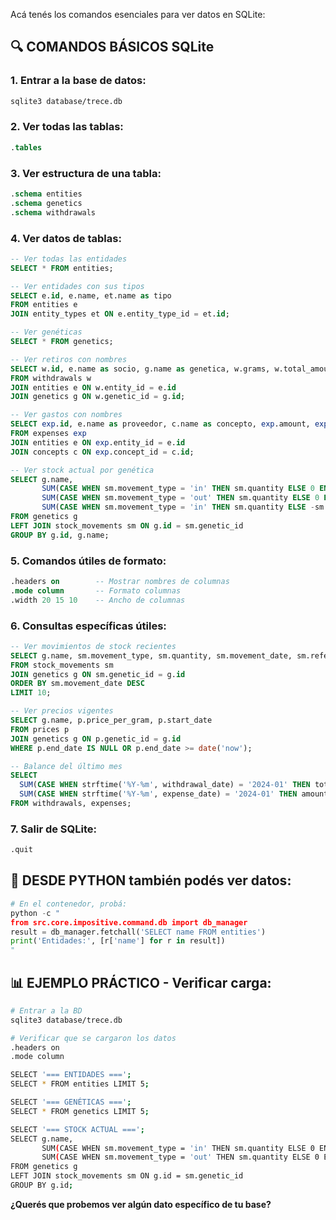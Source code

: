 Acá tenés los comandos esenciales para ver datos en SQLite:

## 🔍 **COMANDOS BÁSICOS SQLite**

### **1. Entrar a la base de datos:**
```bash
sqlite3 database/trece.db
```

### **2. Ver todas las tablas:**
```sql
.tables
```

### **3. Ver estructura de una tabla:**
```sql
.schema entities
.schema genetics
.schema withdrawals
```

### **4. Ver datos de tablas:**
```sql
-- Ver todas las entidades
SELECT * FROM entities;

-- Ver entidades con sus tipos
SELECT e.id, e.name, et.name as tipo 
FROM entities e 
JOIN entity_types et ON e.entity_type_id = et.id;

-- Ver genéticas
SELECT * FROM genetics;

-- Ver retiros con nombres
SELECT w.id, e.name as socio, g.name as genetica, w.grams, w.total_amount, w.withdrawal_date
FROM withdrawals w
JOIN entities e ON w.entity_id = e.id
JOIN genetics g ON w.genetic_id = g.id;

-- Ver gastos con nombres
SELECT exp.id, e.name as proveedor, c.name as concepto, exp.amount, exp.expense_date
FROM expenses exp
JOIN entities e ON exp.entity_id = e.id
JOIN concepts c ON exp.concept_id = c.id;

-- Ver stock actual por genética
SELECT g.name, 
       SUM(CASE WHEN sm.movement_type = 'in' THEN sm.quantity ELSE 0 END) as entradas,
       SUM(CASE WHEN sm.movement_type = 'out' THEN sm.quantity ELSE 0 END) as salidas,
       SUM(CASE WHEN sm.movement_type = 'in' THEN sm.quantity ELSE -sm.quantity END) as stock
FROM genetics g
LEFT JOIN stock_movements sm ON g.id = sm.genetic_id
GROUP BY g.id, g.name;
```

### **5. Comandos útiles de formato:**
```sql
.headers on        -- Mostrar nombres de columnas
.mode column       -- Formato columnas
.width 20 15 10    -- Ancho de columnas
```

### **6. Consultas específicas útiles:**
```sql
-- Ver movimientos de stock recientes
SELECT g.name, sm.movement_type, sm.quantity, sm.movement_date, sm.reference_table
FROM stock_movements sm
JOIN genetics g ON sm.genetic_id = g.id
ORDER BY sm.movement_date DESC
LIMIT 10;

-- Ver precios vigentes
SELECT g.name, p.price_per_gram, p.start_date
FROM prices p
JOIN genetics g ON p.genetic_id = g.id
WHERE p.end_date IS NULL OR p.end_date >= date('now');

-- Balance del último mes
SELECT 
  SUM(CASE WHEN strftime('%Y-%m', withdrawal_date) = '2024-01' THEN total_amount ELSE 0 END) as ingresos,
  SUM(CASE WHEN strftime('%Y-%m', expense_date) = '2024-01' THEN amount ELSE 0 END) as gastos
FROM withdrawals, expenses;
```

### **7. Salir de SQLite:**
```sql
.quit
```

## 🐍 **DESDE PYTHON también podés ver datos:**
```python
# En el contenedor, probá:
python -c "
from src.core.impositive.command.db import db_manager
result = db_manager.fetchall('SELECT name FROM entities')
print('Entidades:', [r['name'] for r in result])
"
```

## 📊 **EJEMPLO PRÁCTICO - Verificar carga:**
```bash
# Entrar a la BD
sqlite3 database/trece.db

# Verificar que se cargaron los datos
.headers on
.mode column

SELECT '=== ENTIDADES ===';
SELECT * FROM entities LIMIT 5;

SELECT '=== GENÉTICAS ===';  
SELECT * FROM genetics LIMIT 5;

SELECT '=== STOCK ACTUAL ===';
SELECT g.name, 
       SUM(CASE WHEN sm.movement_type = 'in' THEN sm.quantity ELSE 0 END) -
       SUM(CASE WHEN sm.movement_type = 'out' THEN sm.quantity ELSE 0 END) as stock
FROM genetics g
LEFT JOIN stock_movements sm ON g.id = sm.genetic_id
GROUP BY g.id;
```

**¿Querés que probemos ver algún dato específico de tu base?**